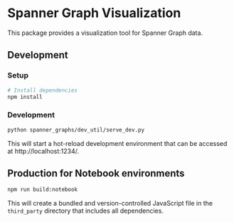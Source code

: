 # Spanner Graph Visualization

This package provides a visualization tool for Spanner Graph data.

## Development

### Setup

```bash
# Install dependencies
npm install
```

### Development

```bash
python spanner_graphs/dev_util/serve_dev.py
```
This will start a hot-reload development environment that can be accessed at http://localhost:1234/.

## Production for Notebook environments

```bash
npm run build:notebook
```
This will create a bundled and version-controlled JavaScript file in the `third_party` directory that includes all dependencies.